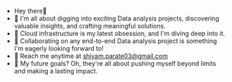- Hey there👋
- 👀 I'm all about digging into exciting Data analysis projects, discovering valuable insights, and crafting meaningful solutions.
- 🌱 Cloud infrastructure is my latest obsession, and I'm diving deep into it.
- 👯 Collaborating on any end-to-end Data analysis project is something I'm eagerly looking forward to!
- 📩 Reach me anytime at shivam.parate03@gmail.com
- 💪 My future goals? Oh, they're all about pushing myself beyond limits and making a lasting impact.
  
<!---
shivam-parate18/shivam-parate18 is a ✨ special ✨ repository because its `README.md` (this file) appears on your GitHub profile.
You can click the Preview link to take a look at your changes.
--->
